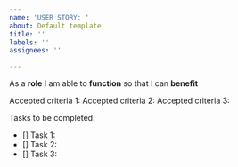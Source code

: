 ```yaml
---
name: 'USER STORY: '
about: Default template
title: ''
labels: ''
assignees: ''

---
```


As a **role** I am able to **function** so that I can **benefit**

Accepted criteria 1:
Accepted criteria 2:
Accepted criteria 3:

Tasks to be completed:
- [] Task 1:
- [] Task 2:
- [] Task 3:
